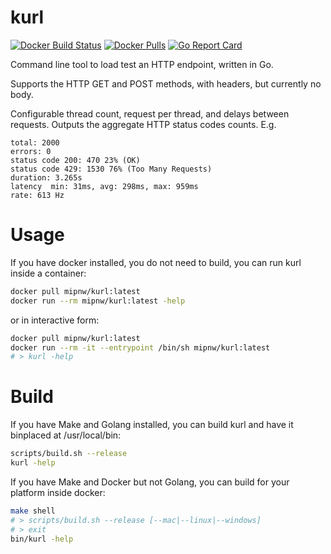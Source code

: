 # kurl
[![Docker Build Status](https://img.shields.io/docker/cloud/build/mipnw/kurl)](https://hub.docker.com/r/mipnw/kurl)
[![Docker Pulls](https://img.shields.io/docker/pulls/mipnw/kurl)](https://hub.docker.com/r/mipnw/kurl)
[![Go Report Card](https://goreportcard.com/badge/github.com/mipnw/kurl)](https://goreportcard.com/report/github.com/mipnw/kurl)


Command line tool to load test an HTTP endpoint, written in Go.

Supports the HTTP GET and POST methods, with headers, but currently no body.

Configurable thread count, request per thread, and delays between requests. Outputs the aggregate HTTP status codes counts. E.g.
```
total: 2000
errors: 0
status code 200: 470 23% (OK)
status code 429: 1530 76% (Too Many Requests)
duration: 3.265s
latency  min: 31ms, avg: 298ms, max: 959ms
rate: 613 Hz
```

# Usage
If you have docker installed, you do not need to build, you can run kurl inside a container:
```bash
docker pull mipnw/kurl:latest
docker run --rm mipnw/kurl:latest -help
```
or in interactive form:
```bash
docker pull mipnw/kurl:latest
docker run --rm -it --entrypoint /bin/sh mipnw/kurl:latest
# > kurl -help
```

# Build
If you have Make and Golang installed, you can build kurl and have it binplaced at /usr/local/bin:
```bash
scripts/build.sh --release
kurl -help
```

If you have Make and Docker but not Golang, you can build for your platform inside docker:
```bash
make shell
# > scripts/build.sh --release [--mac|--linux|--windows]
# > exit
bin/kurl -help
```
